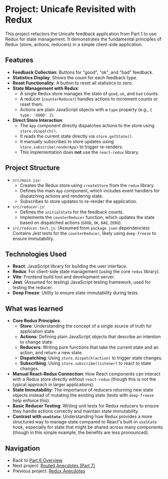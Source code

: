 # Project: Unicafe Revisited with Redux

This project refactors the Unicafe feedback application from Part 1 to use Redux for state management. It demonstrates the fundamental principles of Redux (store, actions, reducers) in a simple client-side application.

## Features

- **Feedback Collection**: Buttons for "good", "ok", and "bad" feedback.
- **Statistics Display**: Shows the count for each feedback type.
- **Reset Functionality**: A button to reset all statistics to zero.
- **State Management with Redux**:
    - A single Redux store manages the state of `good`, `ok`, and `bad` counts.
    - A reducer (`counterReducer`) handles actions to increment counts or reset them.
    - Actions are plain JavaScript objects with a `type` property (e.g., `{ type: 'GOOD' }`).
- **Direct Store Interaction**:
    - The `App` component directly dispatches actions to the store using `store.dispatch()`.
    - It reads the current state directly via `store.getState()`.
    - It manually subscribes to store updates using `store.subscribe(renderApp)` to trigger re-renders.
    - This implementation does **not** use the `react-redux` library.

## Project Structure

- `src/main.jsx`:
    - Creates the Redux store using `createStore` from the `redux` library.
    - Defines the main `App` component, which includes event handlers for dispatching actions and rendering state.
    - Subscribes to store updates to re-render the application.
- `src/reducer.js`:
    - Defines the `initialState` for the feedback counts.
    - Implements the `counterReducer` function, which updates the state based on dispatched actions (`GOOD`, `OK`, `BAD`, `ZERO`).
- `src/reducer.test.js`: (Assumed from `package.json` dependencies) Contains Jest tests for the `counterReducer`, likely using `deep-freeze` to ensure immutability.

## Technologies Used

- **React**: JavaScript library for building the user interface.
- **Redux**: For client-side state management (using the core `redux` library).
- **Vite**: Frontend build tool and development server.
- **Jest**: (Assumed for testing) JavaScript testing framework, used for testing the reducer.
- **Deep Freeze**: Utility to ensure state immutability during tests.

## What was learned

- **Core Redux Principles**:
    - **Store**: Understanding the concept of a single source of truth for application state.
    - **Actions**: Defining plain JavaScript objects that describe an intention to change state.
    - **Reducers**: Writing pure functions that take the current state and an action, and return a new state.
    - **Dispatching**: Using `store.dispatch(action)` to trigger state changes.
    - **Subscribing**: Using `store.subscribe(listener)` to react to state changes.
- **Manual React-Redux Connection**: How React components can interact with a Redux store directly without `react-redux` (though this is not the typical approach in larger applications).
- **State Immutability**: The importance of reducers returning new state objects instead of mutating the existing state (tests with `deep-freeze` help enforce this).
- **Basic Reducer Testing**: Writing unit tests for Redux reducers to ensure they handle actions correctly and maintain state immutability.
- **Contrast with `useState`**: Understanding how Redux provides a more structured way to manage state compared to React's built-in `useState` hook, especially for state that might be shared across many components (though in this simple example, the benefits are less pronounced).

## Navigation

- Back to [Part 6 Overview](../README.md)
- Next project: [Routed Anecdotes (Part 7)](../../part7/routed-anecdotes/README.md)
- Previous project: [Redux Anecdotes](./redux-anecdotes/README.md)
